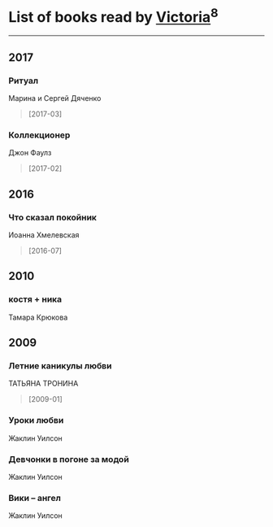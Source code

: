 # List of books read by [Victoria](http://vk.com/id79282053)<sup>8</sup>
---

## 2017

### Ритуал
Марина и Сергей Дяченко
> [2017-03] 


### Коллекционер
Джон Фаулз
> [2017-02] 



## 2016

### Что сказал покойник
Иоанна Хмелевская
> [2016-07] 



## 2010

### костя + ника
Тамара Крюкова



## 2009

### Летние каникулы любви
ТАТЬЯНА ТРОНИНА
> [2009-01] 


### Уроки любви
Жаклин Уилсон


### Девчонки в погоне за модой
Жаклин Уилсон


### Вики – ангел
Жаклин Уилсон



